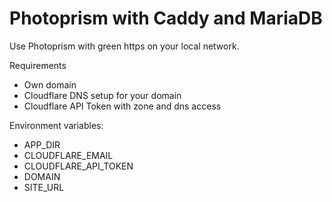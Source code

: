 # Photoprism with Caddy and MariaDB

Use Photoprism with green https on your local network.

Requirements
 - Own domain
 - Cloudflare DNS setup for your domain
 - Cloudflare API Token with zone and dns access

Environment variables:

 - APP_DIR
 - CLOUDFLARE_EMAIL
 - CLOUDFLARE_API_TOKEN
 - DOMAIN
 - SITE_URL